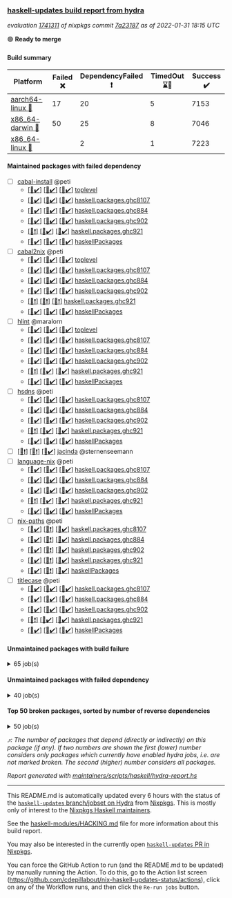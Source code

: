 ### [haskell-updates build report from hydra](https://hydra.nixos.org/jobset/nixpkgs/haskell-updates)
*evaluation [1741311](https://hydra.nixos.org/eval/1741311) of nixpkgs commit [7a23187](https://github.com/NixOS/nixpkgs/commits/7a231870c558a99f1aa2905ac8931d4686af1d07) as of 2022-01-31 18:15 UTC*

:green_circle: **Ready to merge**

#### Build summary

 | Platform | Failed :x: | DependencyFailed :heavy_exclamation_mark: | TimedOut :hourglass::no_entry_sign: | Success :heavy_check_mark: | 
 | --- | --- | --- | --- | --- | 
 | [aarch64-linux :iphone:](https://hydra.nixos.org/eval/1741311?filter=.aarch64-linux) | 17 | 20 | 5 | 7153 | 
 | [x86_64-darwin :apple:](https://hydra.nixos.org/eval/1741311?filter=.x86_64-darwin) | 50 | 25 | 8 | 7046 | 
 | [x86_64-linux :penguin:](https://hydra.nixos.org/eval/1741311?filter=.x86_64-linux) |  | 2 | 1 | 7223 | 
#### Maintained packages with failed dependency
- [ ] [cabal-install](https://hydra.nixos.org/eval/1741311?filter=cabal-install) @peti
  - [[:iphone::heavy_check_mark:]](https://hydra.nixos.org/build/165489784) [[:apple::heavy_check_mark:]](https://hydra.nixos.org/build/165498700) [[:penguin::heavy_check_mark:]](https://hydra.nixos.org/build/165492576) [toplevel](https://hydra.nixos.org/eval/1741311?filter=cabal-install)
  - [[:iphone::heavy_check_mark:]](https://hydra.nixos.org/build/165496020) [[:apple::heavy_check_mark:]](https://hydra.nixos.org/build/165488058) [[:penguin::heavy_check_mark:]](https://hydra.nixos.org/build/165502958) [haskell.packages.ghc8107](https://hydra.nixos.org/eval/1741311?filter=haskell.packages.ghc8107.cabal-install)
  - [[:iphone::heavy_check_mark:]](https://hydra.nixos.org/build/165497571) [[:apple::heavy_check_mark:]](https://hydra.nixos.org/build/165503433) [[:penguin::heavy_check_mark:]](https://hydra.nixos.org/build/165497043) [haskell.packages.ghc884](https://hydra.nixos.org/eval/1741311?filter=haskell.packages.ghc884.cabal-install)
  - [[:iphone::heavy_check_mark:]](https://hydra.nixos.org/build/165485411) [[:apple::heavy_check_mark:]](https://hydra.nixos.org/build/165486287) [[:penguin::heavy_check_mark:]](https://hydra.nixos.org/build/165486198) [haskell.packages.ghc902](https://hydra.nixos.org/eval/1741311?filter=haskell.packages.ghc902.cabal-install)
  - [[:iphone::heavy_exclamation_mark:]](https://hydra.nixos.org/build/165488213) [[:apple::heavy_check_mark:]](https://hydra.nixos.org/build/165503184) [[:penguin::heavy_check_mark:]](https://hydra.nixos.org/build/165487576) [haskell.packages.ghc921](https://hydra.nixos.org/eval/1741311?filter=haskell.packages.ghc921.cabal-install)
  - [[:iphone::heavy_check_mark:]](https://hydra.nixos.org/build/165502208) [[:apple::heavy_check_mark:]](https://hydra.nixos.org/build/165497424) [[:penguin::heavy_check_mark:]](https://hydra.nixos.org/build/165488651) [haskellPackages](https://hydra.nixos.org/eval/1741311?filter=haskellPackages.cabal-install)
- [ ] [cabal2nix](https://hydra.nixos.org/eval/1741311?filter=cabal2nix) @peti
  - [[:iphone::heavy_check_mark:]](https://hydra.nixos.org/build/165899383) [[:apple::heavy_check_mark:]](https://hydra.nixos.org/build/165899388) [[:penguin::heavy_check_mark:]](https://hydra.nixos.org/build/165899395) [toplevel](https://hydra.nixos.org/eval/1741311?filter=cabal2nix)
  - [[:iphone::heavy_check_mark:]](https://hydra.nixos.org/build/165485136) [[:apple::heavy_check_mark:]](https://hydra.nixos.org/build/165485046) [[:penguin::heavy_check_mark:]](https://hydra.nixos.org/build/165492191) [haskell.packages.ghc8107](https://hydra.nixos.org/eval/1741311?filter=haskell.packages.ghc8107.cabal2nix)
  - [[:iphone::heavy_check_mark:]](https://hydra.nixos.org/build/165492891) [[:apple::heavy_check_mark:]](https://hydra.nixos.org/build/165504772) [[:penguin::heavy_check_mark:]](https://hydra.nixos.org/build/165486751) [haskell.packages.ghc884](https://hydra.nixos.org/eval/1741311?filter=haskell.packages.ghc884.cabal2nix)
  - [[:iphone::heavy_check_mark:]](https://hydra.nixos.org/build/165489704) [[:apple::heavy_check_mark:]](https://hydra.nixos.org/build/165488882) [[:penguin::heavy_check_mark:]](https://hydra.nixos.org/build/165504067) [haskell.packages.ghc902](https://hydra.nixos.org/eval/1741311?filter=haskell.packages.ghc902.cabal2nix)
  - [[:iphone::heavy_exclamation_mark:]](https://hydra.nixos.org/build/165505205) [[:apple::heavy_exclamation_mark:]](https://hydra.nixos.org/build/165496651) [[:penguin::heavy_exclamation_mark:]](https://hydra.nixos.org/build/165498703) [haskell.packages.ghc921](https://hydra.nixos.org/eval/1741311?filter=haskell.packages.ghc921.cabal2nix)
  - [[:iphone::heavy_check_mark:]](https://hydra.nixos.org/build/165484869) [[:apple::heavy_check_mark:]](https://hydra.nixos.org/build/165502112) [[:penguin::heavy_check_mark:]](https://hydra.nixos.org/build/165484750) [haskellPackages](https://hydra.nixos.org/eval/1741311?filter=haskellPackages.cabal2nix)
- [ ] [hlint](https://hydra.nixos.org/eval/1741311?filter=hlint) @maralorn
  - [[:iphone::heavy_check_mark:]](https://hydra.nixos.org/build/165501611) [[:apple::heavy_check_mark:]](https://hydra.nixos.org/build/165501364) [[:penguin::heavy_check_mark:]](https://hydra.nixos.org/build/165498121) [toplevel](https://hydra.nixos.org/eval/1741311?filter=hlint)
  - [[:iphone::heavy_check_mark:]](https://hydra.nixos.org/build/165505137) [[:apple::heavy_check_mark:]](https://hydra.nixos.org/build/165494220) [[:penguin::heavy_check_mark:]](https://hydra.nixos.org/build/165501898) [haskell.packages.ghc8107](https://hydra.nixos.org/eval/1741311?filter=haskell.packages.ghc8107.hlint)
  - [[:iphone::heavy_check_mark:]](https://hydra.nixos.org/build/165494486) [[:apple::heavy_check_mark:]](https://hydra.nixos.org/build/165497011) [[:penguin::heavy_check_mark:]](https://hydra.nixos.org/build/165500303) [haskell.packages.ghc884](https://hydra.nixos.org/eval/1741311?filter=haskell.packages.ghc884.hlint)
  - [[:iphone::heavy_check_mark:]](https://hydra.nixos.org/build/165487617) [[:apple::heavy_check_mark:]](https://hydra.nixos.org/build/165488566) [[:penguin::heavy_check_mark:]](https://hydra.nixos.org/build/165504492) [haskell.packages.ghc902](https://hydra.nixos.org/eval/1741311?filter=haskell.packages.ghc902.hlint)
  - [[:iphone::heavy_exclamation_mark:]](https://hydra.nixos.org/build/165494453) [[:apple::heavy_check_mark:]](https://hydra.nixos.org/build/165505562) [[:penguin::heavy_check_mark:]](https://hydra.nixos.org/build/165489102) [haskell.packages.ghc921](https://hydra.nixos.org/eval/1741311?filter=haskell.packages.ghc921.hlint)
  - [[:iphone::heavy_check_mark:]](https://hydra.nixos.org/build/165500579) [[:apple::heavy_check_mark:]](https://hydra.nixos.org/build/165502855) [[:penguin::heavy_check_mark:]](https://hydra.nixos.org/build/165503402) [haskellPackages](https://hydra.nixos.org/eval/1741311?filter=haskellPackages.hlint)
- [ ] [hsdns](https://hydra.nixos.org/eval/1741311?filter=hsdns) @peti
  - [[:iphone::heavy_check_mark:]](https://hydra.nixos.org/build/165496764) [[:apple::heavy_check_mark:]](https://hydra.nixos.org/build/165492319) [[:penguin::heavy_check_mark:]](https://hydra.nixos.org/build/165491366) [haskell.packages.ghc8107](https://hydra.nixos.org/eval/1741311?filter=haskell.packages.ghc8107.hsdns)
  - [[:iphone::heavy_check_mark:]](https://hydra.nixos.org/build/165487158) [[:apple::heavy_check_mark:]](https://hydra.nixos.org/build/165491871) [[:penguin::heavy_check_mark:]](https://hydra.nixos.org/build/165488030) [haskell.packages.ghc884](https://hydra.nixos.org/eval/1741311?filter=haskell.packages.ghc884.hsdns)
  - [[:iphone::heavy_check_mark:]](https://hydra.nixos.org/build/165491761) [[:apple::heavy_check_mark:]](https://hydra.nixos.org/build/165490214) [[:penguin::heavy_check_mark:]](https://hydra.nixos.org/build/165486670) [haskell.packages.ghc902](https://hydra.nixos.org/eval/1741311?filter=haskell.packages.ghc902.hsdns)
  - [[:iphone::heavy_exclamation_mark:]](https://hydra.nixos.org/build/165494412) [[:apple::heavy_check_mark:]](https://hydra.nixos.org/build/165505146) [[:penguin::heavy_check_mark:]](https://hydra.nixos.org/build/165484578) [haskell.packages.ghc921](https://hydra.nixos.org/eval/1741311?filter=haskell.packages.ghc921.hsdns)
  - [[:iphone::heavy_check_mark:]](https://hydra.nixos.org/build/165502819) [[:apple::heavy_check_mark:]](https://hydra.nixos.org/build/165488347) [[:penguin::heavy_check_mark:]](https://hydra.nixos.org/build/165497858) [haskellPackages](https://hydra.nixos.org/eval/1741311?filter=haskellPackages.hsdns)
- [ ] [[:iphone::heavy_exclamation_mark:]](https://hydra.nixos.org/build/165660467) [[:apple::heavy_exclamation_mark:]](https://hydra.nixos.org/build/165660358) [[:penguin::heavy_check_mark:]](https://hydra.nixos.org/build/165660990) [jacinda](https://hydra.nixos.org/eval/1741311?filter=jacinda) @sternenseemann
- [ ] [language-nix](https://hydra.nixos.org/eval/1741311?filter=language-nix) @peti
  - [[:iphone::heavy_check_mark:]](https://hydra.nixos.org/build/165497971) [[:apple::heavy_check_mark:]](https://hydra.nixos.org/build/165493791) [[:penguin::heavy_check_mark:]](https://hydra.nixos.org/build/165503132) [haskell.packages.ghc8107](https://hydra.nixos.org/eval/1741311?filter=haskell.packages.ghc8107.language-nix)
  - [[:iphone::heavy_check_mark:]](https://hydra.nixos.org/build/165488277) [[:apple::heavy_check_mark:]](https://hydra.nixos.org/build/165503138) [[:penguin::heavy_check_mark:]](https://hydra.nixos.org/build/165485513) [haskell.packages.ghc884](https://hydra.nixos.org/eval/1741311?filter=haskell.packages.ghc884.language-nix)
  - [[:iphone::heavy_check_mark:]](https://hydra.nixos.org/build/165489423) [[:apple::heavy_check_mark:]](https://hydra.nixos.org/build/165490246) [[:penguin::heavy_check_mark:]](https://hydra.nixos.org/build/165498857) [haskell.packages.ghc902](https://hydra.nixos.org/eval/1741311?filter=haskell.packages.ghc902.language-nix)
  - [[:iphone::heavy_exclamation_mark:]](https://hydra.nixos.org/build/165502516) [[:apple::heavy_check_mark:]](https://hydra.nixos.org/build/165493135) [[:penguin::heavy_check_mark:]](https://hydra.nixos.org/build/165496279) [haskell.packages.ghc921](https://hydra.nixos.org/eval/1741311?filter=haskell.packages.ghc921.language-nix)
  - [[:iphone::heavy_check_mark:]](https://hydra.nixos.org/build/165503525) [[:apple::heavy_check_mark:]](https://hydra.nixos.org/build/165501666) [[:penguin::heavy_check_mark:]](https://hydra.nixos.org/build/165492205) [haskellPackages](https://hydra.nixos.org/eval/1741311?filter=haskellPackages.language-nix)
- [ ] [nix-paths](https://hydra.nixos.org/eval/1741311?filter=nix-paths) @peti
  - [[:iphone::heavy_check_mark:]](https://hydra.nixos.org/build/165679497) [[:apple::heavy_exclamation_mark:]](https://hydra.nixos.org/build/165679494) [[:penguin::heavy_check_mark:]](https://hydra.nixos.org/build/165679507) [haskell.packages.ghc8107](https://hydra.nixos.org/eval/1741311?filter=haskell.packages.ghc8107.nix-paths)
  - [[:iphone::heavy_check_mark:]](https://hydra.nixos.org/build/165679471) [[:apple::heavy_exclamation_mark:]](https://hydra.nixos.org/build/165679487) [[:penguin::heavy_check_mark:]](https://hydra.nixos.org/build/165679476) [haskell.packages.ghc884](https://hydra.nixos.org/eval/1741311?filter=haskell.packages.ghc884.nix-paths)
  - [[:iphone::heavy_check_mark:]](https://hydra.nixos.org/build/165679513) [[:apple::heavy_exclamation_mark:]](https://hydra.nixos.org/build/165679501) [[:penguin::heavy_check_mark:]](https://hydra.nixos.org/build/165679516) [haskell.packages.ghc902](https://hydra.nixos.org/eval/1741311?filter=haskell.packages.ghc902.nix-paths)
  - [[:iphone::heavy_check_mark:]](https://hydra.nixos.org/build/165679473) [[:apple::heavy_exclamation_mark:]](https://hydra.nixos.org/build/165679532) [[:penguin::heavy_check_mark:]](https://hydra.nixos.org/build/165679495) [haskell.packages.ghc921](https://hydra.nixos.org/eval/1741311?filter=haskell.packages.ghc921.nix-paths)
  - [[:iphone::heavy_check_mark:]](https://hydra.nixos.org/build/165679485) [[:apple::heavy_exclamation_mark:]](https://hydra.nixos.org/build/165679488) [[:penguin::heavy_check_mark:]](https://hydra.nixos.org/build/165679518) [haskellPackages](https://hydra.nixos.org/eval/1741311?filter=haskellPackages.nix-paths)
- [ ] [titlecase](https://hydra.nixos.org/eval/1741311?filter=titlecase) @peti
  - [[:iphone::heavy_check_mark:]](https://hydra.nixos.org/build/165487266) [[:apple::heavy_check_mark:]](https://hydra.nixos.org/build/165505834) [[:penguin::heavy_check_mark:]](https://hydra.nixos.org/build/165492926) [haskell.packages.ghc8107](https://hydra.nixos.org/eval/1741311?filter=haskell.packages.ghc8107.titlecase)
  - [[:iphone::heavy_check_mark:]](https://hydra.nixos.org/build/165486383) [[:apple::heavy_check_mark:]](https://hydra.nixos.org/build/165504095) [[:penguin::heavy_check_mark:]](https://hydra.nixos.org/build/165502428) [haskell.packages.ghc884](https://hydra.nixos.org/eval/1741311?filter=haskell.packages.ghc884.titlecase)
  - [[:iphone::heavy_check_mark:]](https://hydra.nixos.org/build/165495400) [[:apple::heavy_check_mark:]](https://hydra.nixos.org/build/165501041) [[:penguin::heavy_check_mark:]](https://hydra.nixos.org/build/165487608) [haskell.packages.ghc902](https://hydra.nixos.org/eval/1741311?filter=haskell.packages.ghc902.titlecase)
  - [[:iphone::heavy_exclamation_mark:]](https://hydra.nixos.org/build/165488278) [[:apple::heavy_check_mark:]](https://hydra.nixos.org/build/165491571) [[:penguin::heavy_check_mark:]](https://hydra.nixos.org/build/165499135) [haskell.packages.ghc921](https://hydra.nixos.org/eval/1741311?filter=haskell.packages.ghc921.titlecase)
  - [[:iphone::heavy_check_mark:]](https://hydra.nixos.org/build/165497531) [[:apple::heavy_check_mark:]](https://hydra.nixos.org/build/165489545) [[:penguin::heavy_check_mark:]](https://hydra.nixos.org/build/165489691) [haskellPackages](https://hydra.nixos.org/eval/1741311?filter=haskellPackages.titlecase)
#### Unmaintained packages with build failure
<details><summary>65 job(s) </summary>

- [ ] [[:iphone::heavy_check_mark:]](https://hydra.nixos.org/build/165492364) [[:apple::x:]](https://hydra.nixos.org/build/165500555) [[:penguin::heavy_check_mark:]](https://hydra.nixos.org/build/165498206) [haskellPackages.thyme](https://hydra.nixos.org/eval/1741311?filter=haskellPackages.thyme)  :arrow_heading_up: 6 | 15
- [ ] [[:iphone::heavy_check_mark:]](https://hydra.nixos.org/build/165489421) [[:apple::x:]](https://hydra.nixos.org/build/165493168) [[:penguin::heavy_check_mark:]](https://hydra.nixos.org/build/165498092) [haskellPackages.exinst](https://hydra.nixos.org/eval/1741311?filter=haskellPackages.exinst)  :arrow_heading_up: 4 | 6
- [ ] [[:iphone::heavy_check_mark:]](https://hydra.nixos.org/build/165660456) [[:apple::x:]](https://hydra.nixos.org/build/165659780) [[:penguin::heavy_check_mark:]](https://hydra.nixos.org/build/165660991) [haskellPackages.nri-observability](https://hydra.nixos.org/eval/1741311?filter=haskellPackages.nri-observability)  :arrow_heading_up: 3 | 5
- [ ] [[:iphone::x:]](https://hydra.nixos.org/build/165660122) [[:apple::x:]](https://hydra.nixos.org/build/165659926) [[:penguin::heavy_check_mark:]](https://hydra.nixos.org/build/165661917) [haskellPackages.ptr-poker](https://hydra.nixos.org/eval/1741311?filter=haskellPackages.ptr-poker)  :arrow_heading_up: 3 | 4
- [ ] [[:iphone::x:]](https://hydra.nixos.org/build/165502894) [[:apple::heavy_check_mark:]](https://hydra.nixos.org/build/165489600) [[:penguin::heavy_check_mark:]](https://hydra.nixos.org/build/165504426) [haskellPackages.long-double](https://hydra.nixos.org/eval/1741311?filter=haskellPackages.long-double)  :arrow_heading_up: 2 | 2
- [ ] [[:iphone::x:]](https://hydra.nixos.org/build/165485621) [[:apple::heavy_check_mark:]](https://hydra.nixos.org/build/165505819) [[:penguin::heavy_check_mark:]](https://hydra.nixos.org/build/165495420) [haskellPackages.OrderedBits](https://hydra.nixos.org/eval/1741311?filter=haskellPackages.OrderedBits)  :arrow_heading_up: 1 | 36
- [ ] [[:iphone::heavy_check_mark:]](https://hydra.nixos.org/build/165497190) [[:apple::x:]](https://hydra.nixos.org/build/165492120) [[:penguin::heavy_check_mark:]](https://hydra.nixos.org/build/165492382) [haskellPackages.free-vector-spaces](https://hydra.nixos.org/eval/1741311?filter=haskellPackages.free-vector-spaces)  :arrow_heading_up: 1 | 7
- [ ] [[:iphone::x:]](https://hydra.nixos.org/build/165497515) [[:apple::heavy_check_mark:]](https://hydra.nixos.org/build/165495950) [[:penguin::heavy_check_mark:]](https://hydra.nixos.org/build/165484673) [haskellPackages.generics-eot](https://hydra.nixos.org/eval/1741311?filter=haskellPackages.generics-eot)  :arrow_heading_up: 1 | 5
- [ ] [[:iphone::x:]](https://hydra.nixos.org/build/165660947) [[:apple::heavy_check_mark:]](https://hydra.nixos.org/build/165660846) [[:penguin::heavy_check_mark:]](https://hydra.nixos.org/build/165661742) [haskellPackages.quic](https://hydra.nixos.org/eval/1741311?filter=haskellPackages.quic)  :arrow_heading_up: 1 | 2
- [ ] [[:iphone::x:]](https://hydra.nixos.org/build/165487456) [[:apple::x:]](https://hydra.nixos.org/build/165493743) [[:penguin::heavy_check_mark:]](https://hydra.nixos.org/build/165485167) [haskellPackages.easytensor](https://hydra.nixos.org/eval/1741311?filter=haskellPackages.easytensor)  :arrow_heading_up: 1 | 1
- [ ] [[:iphone::heavy_check_mark:]](https://hydra.nixos.org/build/165490365) [[:apple::x:]](https://hydra.nixos.org/build/165485256) [[:penguin::heavy_check_mark:]](https://hydra.nixos.org/build/165495848) [haskellPackages.gi-gdkx11](https://hydra.nixos.org/eval/1741311?filter=haskellPackages.gi-gdkx11)  :arrow_heading_up: 1 | 1
- [ ] [[:iphone::heavy_check_mark:]](https://hydra.nixos.org/build/165504486) [[:apple::x:]](https://hydra.nixos.org/build/165500381) [[:penguin::heavy_check_mark:]](https://hydra.nixos.org/build/165495928) [haskellPackages.keep-alive](https://hydra.nixos.org/eval/1741311?filter=haskellPackages.keep-alive)  :arrow_heading_up: 1 | 1
- [ ] [[:iphone::x:]](https://hydra.nixos.org/build/165488486) [[:apple::heavy_check_mark:]](https://hydra.nixos.org/build/165502221) [[:penguin::heavy_check_mark:]](https://hydra.nixos.org/build/165484608) [haskellPackages.nlopt-haskell](https://hydra.nixos.org/eval/1741311?filter=haskellPackages.nlopt-haskell)  :arrow_heading_up: 1 | 1
- [ ] [[:iphone::heavy_check_mark:]](https://hydra.nixos.org/build/165504405) [[:apple::x:]](https://hydra.nixos.org/build/165504394) [[:penguin::heavy_check_mark:]](https://hydra.nixos.org/build/165486573) [haskellPackages.opencv](https://hydra.nixos.org/eval/1741311?filter=haskellPackages.opencv)  :arrow_heading_up: 1 | 1
- [ ] [[:iphone::x:]](https://hydra.nixos.org/build/165505134) [[:apple::heavy_check_mark:]](https://hydra.nixos.org/build/165501733) [[:penguin::heavy_check_mark:]](https://hydra.nixos.org/build/165496244) [haskellPackages.unicode-properties](https://hydra.nixos.org/eval/1741311?filter=haskellPackages.unicode-properties)  :arrow_heading_up: 1 | 1
- [ ] [[:iphone::x:]](https://hydra.nixos.org/build/165659969) [[:apple::heavy_check_mark:]](https://hydra.nixos.org/build/165659837) [[:penguin::heavy_check_mark:]](https://hydra.nixos.org/build/165660486) [haskellPackages.accelerate-llvm](https://hydra.nixos.org/eval/1741311?filter=haskellPackages.accelerate-llvm)  :arrow_heading_up: 0 | 8
- [ ] [[:iphone::x:]](https://hydra.nixos.org/build/165486460) [[:apple::heavy_check_mark:]](https://hydra.nixos.org/build/165496162) [[:penguin::heavy_check_mark:]](https://hydra.nixos.org/build/165505601) [haskellPackages.freetype2](https://hydra.nixos.org/eval/1741311?filter=haskellPackages.freetype2)  :arrow_heading_up: 0 | 7
- [ ] [[:iphone::heavy_check_mark:]](https://hydra.nixos.org/build/165490804) [[:apple::x:]](https://hydra.nixos.org/build/165503940) [[:penguin::heavy_check_mark:]](https://hydra.nixos.org/build/165494478) [haskellPackages.pipes-zlib](https://hydra.nixos.org/eval/1741311?filter=haskellPackages.pipes-zlib)  :arrow_heading_up: 0 | 5
- [ ] [[:iphone::heavy_check_mark:]](https://hydra.nixos.org/build/165498174) [[:apple::x:]](https://hydra.nixos.org/build/165497853) [[:penguin::heavy_check_mark:]](https://hydra.nixos.org/build/165504855) [haskellPackages.hmidi](https://hydra.nixos.org/eval/1741311?filter=haskellPackages.hmidi)  :arrow_heading_up: 0 | 4
- [ ] [[:iphone::heavy_check_mark:]](https://hydra.nixos.org/build/165504626) [[:apple::x:]](https://hydra.nixos.org/build/165502245) [[:penguin::heavy_check_mark:]](https://hydra.nixos.org/build/165500583) [haskellPackages.zip](https://hydra.nixos.org/eval/1741311?filter=haskellPackages.zip)  :arrow_heading_up: 0 | 4
- [ ] [[:iphone::heavy_check_mark:]](https://hydra.nixos.org/build/165500162) [[:apple::x:]](https://hydra.nixos.org/build/165503600) [[:penguin::heavy_check_mark:]](https://hydra.nixos.org/build/165484711) [haskellPackages.posix-socket](https://hydra.nixos.org/eval/1741311?filter=haskellPackages.posix-socket)  :arrow_heading_up: 0 | 2
- [ ] [[:iphone::heavy_check_mark:]](https://hydra.nixos.org/build/165491271) [[:apple::x:]](https://hydra.nixos.org/build/165485972) [[:penguin::heavy_check_mark:]](https://hydra.nixos.org/build/165493898) [haskellPackages.hamid](https://hydra.nixos.org/eval/1741311?filter=haskellPackages.hamid)  :arrow_heading_up: 0 | 1
- [ ] [[:iphone::heavy_check_mark:]](https://hydra.nixos.org/build/165493716) [[:apple::x:]](https://hydra.nixos.org/build/165487096) [[:penguin::heavy_check_mark:]](https://hydra.nixos.org/build/165503261) [haskellPackages.hmatrix-morpheus](https://hydra.nixos.org/eval/1741311?filter=haskellPackages.hmatrix-morpheus)  :arrow_heading_up: 0 | 1
- [ ] [[:iphone::heavy_check_mark:]](https://hydra.nixos.org/build/165496828) [[:apple::x:]](https://hydra.nixos.org/build/165506012) [[:penguin::heavy_check_mark:]](https://hydra.nixos.org/build/165497513) [haskellPackages.huckleberry](https://hydra.nixos.org/eval/1741311?filter=haskellPackages.huckleberry)  :arrow_heading_up: 0 | 1
- [ ] [[:iphone::heavy_check_mark:]](https://hydra.nixos.org/build/165501643) [[:apple::x:]](https://hydra.nixos.org/build/165496798) [[:penguin::heavy_check_mark:]](https://hydra.nixos.org/build/165485214) [haskellPackages.openal-ffi](https://hydra.nixos.org/eval/1741311?filter=haskellPackages.openal-ffi)  :arrow_heading_up: 0 | 1
- [ ] [[:iphone::x:]](https://hydra.nixos.org/build/165497039) [[:apple::heavy_check_mark:]](https://hydra.nixos.org/build/165489248) [[:penguin::heavy_check_mark:]](https://hydra.nixos.org/build/165495195) [haskellPackages.picosat](https://hydra.nixos.org/eval/1741311?filter=haskellPackages.picosat)  :arrow_heading_up: 0 | 1
- [ ] [[:iphone::heavy_check_mark:]](https://hydra.nixos.org/build/165492760) [[:apple::x:]](https://hydra.nixos.org/build/165493861) [[:penguin::heavy_check_mark:]](https://hydra.nixos.org/build/165488061) [haskellPackages.select](https://hydra.nixos.org/eval/1741311?filter=haskellPackages.select)  :arrow_heading_up: 0 | 1
- [ ] [[:iphone::heavy_check_mark:]](https://hydra.nixos.org/build/165489524) [[:apple::x:]](https://hydra.nixos.org/build/165492575) [[:penguin::heavy_check_mark:]](https://hydra.nixos.org/build/165495539) [haskellPackages.sysinfo](https://hydra.nixos.org/eval/1741311?filter=haskellPackages.sysinfo)  :arrow_heading_up: 0 | 1
- [ ] [[:iphone::heavy_check_mark:]](https://hydra.nixos.org/build/165495383) [[:apple::x:]](https://hydra.nixos.org/build/165500018) [[:penguin::heavy_check_mark:]](https://hydra.nixos.org/build/165486961) [haskellPackages.FractalArt](https://hydra.nixos.org/eval/1741311?filter=haskellPackages.FractalArt) 
- [ ] [[:iphone::x:]](https://hydra.nixos.org/build/165500864) [[:apple::heavy_check_mark:]](https://hydra.nixos.org/build/165496543) [[:penguin::heavy_check_mark:]](https://hydra.nixos.org/build/165485695) [haskellPackages.HsASA](https://hydra.nixos.org/eval/1741311?filter=haskellPackages.HsASA) 
- [ ] [[:iphone::heavy_check_mark:]](https://hydra.nixos.org/build/165504563) [[:apple::x:]](https://hydra.nixos.org/build/165497098) [[:penguin::heavy_check_mark:]](https://hydra.nixos.org/build/165488240) [haskellPackages.chiphunk](https://hydra.nixos.org/eval/1741311?filter=haskellPackages.chiphunk) 
- [ ] [[:iphone::heavy_check_mark:]](https://hydra.nixos.org/build/165495358) [[:apple::x:]](https://hydra.nixos.org/build/165501696) [[:penguin::heavy_check_mark:]](https://hydra.nixos.org/build/165496909) [haskellPackages.diskhash](https://hydra.nixos.org/eval/1741311?filter=haskellPackages.diskhash) 
- [ ] [[:iphone::heavy_check_mark:]](https://hydra.nixos.org/build/165487623) [[:apple::x:]](https://hydra.nixos.org/build/165493695) [[:penguin::heavy_check_mark:]](https://hydra.nixos.org/build/165493827) [haskellPackages.epub-tools](https://hydra.nixos.org/eval/1741311?filter=haskellPackages.epub-tools) 
- [ ] [[:iphone::heavy_check_mark:]](https://hydra.nixos.org/build/165497703) [[:apple::x:]](https://hydra.nixos.org/build/165504985) [[:penguin::heavy_check_mark:]](https://hydra.nixos.org/build/165485976) [haskellPackages.float128](https://hydra.nixos.org/eval/1741311?filter=haskellPackages.float128) 
- [ ] [[:iphone::heavy_check_mark:]](https://hydra.nixos.org/build/165497362) [[:apple::x:]](https://hydra.nixos.org/build/165485153) [[:penguin::heavy_check_mark:]](https://hydra.nixos.org/build/165489699) [haskellPackages.gerrit](https://hydra.nixos.org/eval/1741311?filter=haskellPackages.gerrit) 
- [ ] [[:iphone::x:]](https://hydra.nixos.org/build/165504172) [[:penguin::heavy_check_mark:]](https://hydra.nixos.org/build/165499626) [haskellPackages.gnome-keyring](https://hydra.nixos.org/eval/1741311?filter=haskellPackages.gnome-keyring) 
- [ ] [[:iphone::heavy_check_mark:]](https://hydra.nixos.org/build/165506271) [[:apple::x:]](https://hydra.nixos.org/build/165500299) [[:penguin::heavy_check_mark:]](https://hydra.nixos.org/build/165498601) [haskellPackages.gtk-traymanager](https://hydra.nixos.org/eval/1741311?filter=haskellPackages.gtk-traymanager) 
- [ ] [[:iphone::heavy_check_mark:]](https://hydra.nixos.org/build/165501640) [[:apple::x:]](https://hydra.nixos.org/build/165485659) [[:penguin::heavy_check_mark:]](https://hydra.nixos.org/build/165484814) [haskellPackages.hid](https://hydra.nixos.org/eval/1741311?filter=haskellPackages.hid) 
- [ ] [[:iphone::heavy_check_mark:]](https://hydra.nixos.org/build/165501078) [[:apple::x:]](https://hydra.nixos.org/build/165487455) [[:penguin::heavy_check_mark:]](https://hydra.nixos.org/build/165503844) [haskellPackages.highlight](https://hydra.nixos.org/eval/1741311?filter=haskellPackages.highlight) 
- [ ] [[:iphone::heavy_check_mark:]](https://hydra.nixos.org/build/165492861) [[:apple::x:]](https://hydra.nixos.org/build/165485423) [[:penguin::heavy_check_mark:]](https://hydra.nixos.org/build/165485541) [haskellPackages.hinotify-conduit](https://hydra.nixos.org/eval/1741311?filter=haskellPackages.hinotify-conduit) 
- [ ] [[:iphone::x:]](https://hydra.nixos.org/build/165490916) [[:apple::heavy_check_mark:]](https://hydra.nixos.org/build/165487734) [[:penguin::heavy_check_mark:]](https://hydra.nixos.org/build/165492792) [haskellPackages.hq](https://hydra.nixos.org/eval/1741311?filter=haskellPackages.hq) 
- [ ] [[:iphone::heavy_check_mark:]](https://hydra.nixos.org/build/165486678) [[:apple::x:]](https://hydra.nixos.org/build/165486833) [[:penguin::heavy_check_mark:]](https://hydra.nixos.org/build/165501670) [haskellPackages.hs](https://hydra.nixos.org/eval/1741311?filter=haskellPackages.hs) 
- [ ] [[:iphone::heavy_check_mark:]](https://hydra.nixos.org/build/165494955) [[:apple::x:]](https://hydra.nixos.org/build/165501979) [[:penguin::heavy_check_mark:]](https://hydra.nixos.org/build/165501234) [haskellPackages.hsshellscript](https://hydra.nixos.org/eval/1741311?filter=haskellPackages.hsshellscript) 
- [ ] [[:iphone::heavy_check_mark:]](https://hydra.nixos.org/build/165504293) [[:apple::x:]](https://hydra.nixos.org/build/165488789) [[:penguin::heavy_check_mark:]](https://hydra.nixos.org/build/165506389) [haskellPackages.hssourceinfo](https://hydra.nixos.org/eval/1741311?filter=haskellPackages.hssourceinfo) 
- [ ] [[:iphone::heavy_check_mark:]](https://hydra.nixos.org/build/165503042) [[:apple::x:]](https://hydra.nixos.org/build/165498514) [[:penguin::heavy_check_mark:]](https://hydra.nixos.org/build/165498340) [haskellPackages.ipcvar](https://hydra.nixos.org/eval/1741311?filter=haskellPackages.ipcvar) 
- [ ] [[:iphone::heavy_check_mark:]](https://hydra.nixos.org/build/165489218) [[:apple::x:]](https://hydra.nixos.org/build/165491912) [[:penguin::heavy_check_mark:]](https://hydra.nixos.org/build/165502603) [haskellPackages.linux-framebuffer](https://hydra.nixos.org/eval/1741311?filter=haskellPackages.linux-framebuffer) 
- [ ] [[:iphone::heavy_check_mark:]](https://hydra.nixos.org/build/165490438) [[:apple::x:]](https://hydra.nixos.org/build/165502371) [[:penguin::heavy_check_mark:]](https://hydra.nixos.org/build/165499370) [haskellPackages.mediawiki2latex](https://hydra.nixos.org/eval/1741311?filter=haskellPackages.mediawiki2latex) 
- [ ] [[:iphone::heavy_check_mark:]](https://hydra.nixos.org/build/165489168) [[:apple::x:]](https://hydra.nixos.org/build/165495938) [[:penguin::heavy_check_mark:]](https://hydra.nixos.org/build/165490889) [haskellPackages.mercury-api](https://hydra.nixos.org/eval/1741311?filter=haskellPackages.mercury-api) 
- [ ] [[:iphone::heavy_check_mark:]](https://hydra.nixos.org/build/165495937) [[:apple::x:]](https://hydra.nixos.org/build/165485881) [[:penguin::heavy_check_mark:]](https://hydra.nixos.org/build/165503795) [haskellPackages.nano-cryptr](https://hydra.nixos.org/eval/1741311?filter=haskellPackages.nano-cryptr) 
- [ ] [[:iphone::heavy_check_mark:]](https://hydra.nixos.org/build/165662003) [[:apple::x:]](https://hydra.nixos.org/build/165660202) [[:penguin::heavy_check_mark:]](https://hydra.nixos.org/build/165661640) [haskellPackages.persistent-pagination](https://hydra.nixos.org/eval/1741311?filter=haskellPackages.persistent-pagination) 
- [ ] [[:iphone::heavy_check_mark:]](https://hydra.nixos.org/build/165496495) [[:apple::x:]](https://hydra.nixos.org/build/165501847) [[:penguin::heavy_check_mark:]](https://hydra.nixos.org/build/165501729) [haskellPackages.ping-wrapper](https://hydra.nixos.org/eval/1741311?filter=haskellPackages.ping-wrapper) 
- [ ] [[:iphone::x:]](https://hydra.nixos.org/build/165496184) [[:apple::heavy_check_mark:]](https://hydra.nixos.org/build/165495850) [[:penguin::heavy_check_mark:]](https://hydra.nixos.org/build/165503623) [haskellPackages.poker](https://hydra.nixos.org/eval/1741311?filter=haskellPackages.poker) 
- [ ] [[:iphone::heavy_check_mark:]](https://hydra.nixos.org/build/165495382) [[:apple::x:]](https://hydra.nixos.org/build/165492812) [[:penguin::heavy_check_mark:]](https://hydra.nixos.org/build/165495728) [haskellPackages.posix-timer](https://hydra.nixos.org/eval/1741311?filter=haskellPackages.posix-timer) 
- [ ] [[:iphone::heavy_check_mark:]](https://hydra.nixos.org/build/165497358) [[:apple::x:]](https://hydra.nixos.org/build/165494665) [[:penguin::heavy_check_mark:]](https://hydra.nixos.org/build/165489387) [haskellPackages.procex](https://hydra.nixos.org/eval/1741311?filter=haskellPackages.procex) 
- [ ] [[:iphone::heavy_check_mark:]](https://hydra.nixos.org/build/165499288) [[:apple::x:]](https://hydra.nixos.org/build/165493255) [[:penguin::heavy_check_mark:]](https://hydra.nixos.org/build/165504003) [haskellPackages.pthread](https://hydra.nixos.org/eval/1741311?filter=haskellPackages.pthread) 
- [ ] [[:iphone::x:]](https://hydra.nixos.org/build/165498705) [[:apple::heavy_check_mark:]](https://hydra.nixos.org/build/165485408) [[:penguin::heavy_check_mark:]](https://hydra.nixos.org/build/165492098) [haskellPackages.risc386](https://hydra.nixos.org/eval/1741311?filter=haskellPackages.risc386) 
- [ ] [[:iphone::heavy_check_mark:]](https://hydra.nixos.org/build/165660256) [[:apple::x:]](https://hydra.nixos.org/build/165661959) [[:penguin::heavy_check_mark:]](https://hydra.nixos.org/build/165660448) [haskellPackages.sandwich-webdriver](https://hydra.nixos.org/eval/1741311?filter=haskellPackages.sandwich-webdriver) 
- [ ] [[:iphone::heavy_check_mark:]](https://hydra.nixos.org/build/165500569) [[:apple::x:]](https://hydra.nixos.org/build/165499719) [[:penguin::heavy_check_mark:]](https://hydra.nixos.org/build/165497551) [haskellPackages.sfml-audio](https://hydra.nixos.org/eval/1741311?filter=haskellPackages.sfml-audio) 
- [ ] [[:iphone::heavy_check_mark:]](https://hydra.nixos.org/build/165487320) [[:apple::x:]](https://hydra.nixos.org/build/165495485) [[:penguin::heavy_check_mark:]](https://hydra.nixos.org/build/165490782) [haskellPackages.shared-memory](https://hydra.nixos.org/eval/1741311?filter=haskellPackages.shared-memory) 
- [ ] [[:iphone::heavy_check_mark:]](https://hydra.nixos.org/build/165493515) [[:apple::x:]](https://hydra.nixos.org/build/165500791) [[:penguin::heavy_check_mark:]](https://hydra.nixos.org/build/165487925) [haskellPackages.tailfile-hinotify](https://hydra.nixos.org/eval/1741311?filter=haskellPackages.tailfile-hinotify) 
- [ ] [[:iphone::x:]](https://hydra.nixos.org/build/165502651) [[:apple::heavy_check_mark:]](https://hydra.nixos.org/build/165489359) [[:penguin::heavy_check_mark:]](https://hydra.nixos.org/build/165494578) [haskellPackages.wiringPi](https://hydra.nixos.org/eval/1741311?filter=haskellPackages.wiringPi) 
- [ ] [[:iphone::heavy_check_mark:]](https://hydra.nixos.org/build/165488776) [[:apple::x:]](https://hydra.nixos.org/build/165500226) [[:penguin::heavy_check_mark:]](https://hydra.nixos.org/build/165494638) [haskellPackages.xmonad-utils](https://hydra.nixos.org/eval/1741311?filter=haskellPackages.xmonad-utils) 
- [ ] [[:iphone::heavy_check_mark:]](https://hydra.nixos.org/build/165501517) [[:apple::x:]](https://hydra.nixos.org/build/165501083) [[:penguin::heavy_check_mark:]](https://hydra.nixos.org/build/165494866) [haskellPackages.yoga](https://hydra.nixos.org/eval/1741311?filter=haskellPackages.yoga) 
- [ ] [[:iphone::heavy_check_mark:]](https://hydra.nixos.org/build/165492176) [[:apple::x:]](https://hydra.nixos.org/build/165500983) [[:penguin::heavy_check_mark:]](https://hydra.nixos.org/build/165505700) [haskellPackages.zot](https://hydra.nixos.org/eval/1741311?filter=haskellPackages.zot) 
- [ ] [[:iphone::heavy_check_mark:]](https://hydra.nixos.org/build/165506226) [[:apple::x:]](https://hydra.nixos.org/build/165485793) [[:penguin::heavy_check_mark:]](https://hydra.nixos.org/build/165490514) [haskellPackages.zxcvbn-c](https://hydra.nixos.org/eval/1741311?filter=haskellPackages.zxcvbn-c) 
</details>

#### Unmaintained packages with failed dependency
<details><summary>40 job(s) </summary>

- [ ] [[:iphone::heavy_exclamation_mark:]](https://hydra.nixos.org/build/165660100) [[:apple::heavy_exclamation_mark:]](https://hydra.nixos.org/build/165661573) [[:penguin::heavy_check_mark:]](https://hydra.nixos.org/build/165661194) [haskellPackages.jsonifier](https://hydra.nixos.org/eval/1741311?filter=haskellPackages.jsonifier)  :arrow_heading_up: 2 | 2
- [ ] [hoogle](https://hydra.nixos.org/eval/1741311?filter=hoogle)  :arrow_heading_up: 1 | 2
  - [[:iphone::heavy_check_mark:]](https://hydra.nixos.org/build/165660175) [[:apple::heavy_check_mark:]](https://hydra.nixos.org/build/165660058) [[:penguin::heavy_check_mark:]](https://hydra.nixos.org/build/165661565) [haskell.packages.ghc8107](https://hydra.nixos.org/eval/1741311?filter=haskell.packages.ghc8107.hoogle)
  - [[:iphone::heavy_check_mark:]](https://hydra.nixos.org/build/165661216) [[:apple::heavy_check_mark:]](https://hydra.nixos.org/build/165660636) [[:penguin::heavy_check_mark:]](https://hydra.nixos.org/build/165661536) [haskell.packages.ghc884](https://hydra.nixos.org/eval/1741311?filter=haskell.packages.ghc884.hoogle)
  - [[:iphone::heavy_check_mark:]](https://hydra.nixos.org/build/165661891) [[:apple::heavy_check_mark:]](https://hydra.nixos.org/build/165660951) [[:penguin::heavy_check_mark:]](https://hydra.nixos.org/build/165661605) [haskell.packages.ghc902](https://hydra.nixos.org/eval/1741311?filter=haskell.packages.ghc902.hoogle)
  - [[:iphone::heavy_exclamation_mark:]](https://hydra.nixos.org/build/165493069) [[:apple::heavy_check_mark:]](https://hydra.nixos.org/build/165501496) [[:penguin::heavy_check_mark:]](https://hydra.nixos.org/build/165499791) [haskell.packages.ghc921](https://hydra.nixos.org/eval/1741311?filter=haskell.packages.ghc921.hoogle)
  - [[:iphone::heavy_check_mark:]](https://hydra.nixos.org/build/165661275) [[:apple::heavy_check_mark:]](https://hydra.nixos.org/build/165661781) [[:penguin::heavy_check_mark:]](https://hydra.nixos.org/build/165659868) [haskellPackages](https://hydra.nixos.org/eval/1741311?filter=haskellPackages.hoogle)
- [ ] [[:iphone::heavy_check_mark:]](https://hydra.nixos.org/build/165661282) [[:apple::heavy_exclamation_mark:]](https://hydra.nixos.org/build/165661916) [[:penguin::heavy_check_mark:]](https://hydra.nixos.org/build/165659784) [haskellPackages.nri-redis](https://hydra.nixos.org/eval/1741311?filter=haskellPackages.nri-redis)  :arrow_heading_up: 1 | 1
- [ ] [[:iphone::heavy_exclamation_mark:]](https://hydra.nixos.org/build/165660960) [[:apple::heavy_exclamation_mark:]](https://hydra.nixos.org/build/165660502) [[:penguin::heavy_check_mark:]](https://hydra.nixos.org/build/165660145) [haskellPackages.opentelemetry-extra](https://hydra.nixos.org/eval/1741311?filter=haskellPackages.opentelemetry-extra)  :arrow_heading_up: 1 | 1
- [ ] [[:iphone::heavy_check_mark:]](https://hydra.nixos.org/build/165500844) [[:apple::heavy_exclamation_mark:]](https://hydra.nixos.org/build/165492524) [[:penguin::heavy_check_mark:]](https://hydra.nixos.org/build/165505579) [haskellPackages.orgmode-parse](https://hydra.nixos.org/eval/1741311?filter=haskellPackages.orgmode-parse)  :arrow_heading_up: 1 | 1
- [ ] [[:iphone::heavy_exclamation_mark:]](https://hydra.nixos.org/build/165503856) [[:apple::heavy_check_mark:]](https://hydra.nixos.org/build/165502390) [[:penguin::heavy_check_mark:]](https://hydra.nixos.org/build/165489160) [haskellPackages.PrimitiveArray](https://hydra.nixos.org/eval/1741311?filter=haskellPackages.PrimitiveArray)  :arrow_heading_up: 0 | 35
- [ ] [[:iphone::heavy_check_mark:]](https://hydra.nixos.org/build/165497577) [[:apple::heavy_exclamation_mark:]](https://hydra.nixos.org/build/165485204) [[:penguin::heavy_check_mark:]](https://hydra.nixos.org/build/165489898) [haskellPackages.dde](https://hydra.nixos.org/eval/1741311?filter=haskellPackages.dde)  :arrow_heading_up: 0 | 1
- [ ] [[:iphone::heavy_exclamation_mark:]](https://hydra.nixos.org/build/165661353) [[:apple::heavy_check_mark:]](https://hydra.nixos.org/build/165660819) [[:penguin::heavy_check_mark:]](https://hydra.nixos.org/build/165660579) [haskellPackages.http3](https://hydra.nixos.org/eval/1741311?filter=haskellPackages.http3)  :arrow_heading_up: 0 | 1
- [ ] [[:iphone::heavy_check_mark:]](https://hydra.nixos.org/build/165660319) [[:apple::heavy_exclamation_mark:]](https://hydra.nixos.org/build/165660648) [[:penguin::heavy_check_mark:]](https://hydra.nixos.org/build/165660792) [haskellPackages.keenser](https://hydra.nixos.org/eval/1741311?filter=haskellPackages.keenser)  :arrow_heading_up: 0 | 1
- [ ] [[:iphone::heavy_check_mark:]](https://hydra.nixos.org/build/165660848) [[:apple::heavy_exclamation_mark:]](https://hydra.nixos.org/build/165661744) [[:penguin::heavy_check_mark:]](https://hydra.nixos.org/build/165660732) [haskellPackages.antiope-es](https://hydra.nixos.org/eval/1741311?filter=haskellPackages.antiope-es) 
- [ ] [cabal2nix-unstable](https://hydra.nixos.org/eval/1741311?filter=cabal2nix-unstable) 
  - [[:iphone::heavy_check_mark:]](https://hydra.nixos.org/build/165899367) [[:apple::heavy_check_mark:]](https://hydra.nixos.org/build/165899379) [[:penguin::heavy_check_mark:]](https://hydra.nixos.org/build/165899370) [haskell.packages.ghc8107](https://hydra.nixos.org/eval/1741311?filter=haskell.packages.ghc8107.cabal2nix-unstable)
  - [[:iphone::heavy_check_mark:]](https://hydra.nixos.org/build/165899390) [[:apple::heavy_check_mark:]](https://hydra.nixos.org/build/165899398) [[:penguin::heavy_check_mark:]](https://hydra.nixos.org/build/165899394) [haskell.packages.ghc884](https://hydra.nixos.org/eval/1741311?filter=haskell.packages.ghc884.cabal2nix-unstable)
  - [[:iphone::heavy_check_mark:]](https://hydra.nixos.org/build/165899369) [[:apple::heavy_check_mark:]](https://hydra.nixos.org/build/165899375) [[:penguin::heavy_check_mark:]](https://hydra.nixos.org/build/165899415) [haskell.packages.ghc902](https://hydra.nixos.org/eval/1741311?filter=haskell.packages.ghc902.cabal2nix-unstable)
  - [[:iphone::heavy_exclamation_mark:]](https://hydra.nixos.org/build/165899397) [[:apple::heavy_exclamation_mark:]](https://hydra.nixos.org/build/165899401) [[:penguin::heavy_exclamation_mark:]](https://hydra.nixos.org/build/165899408) [haskell.packages.ghc921](https://hydra.nixos.org/eval/1741311?filter=haskell.packages.ghc921.cabal2nix-unstable)
  - [[:iphone::heavy_check_mark:]](https://hydra.nixos.org/build/165899413) [[:apple::heavy_check_mark:]](https://hydra.nixos.org/build/165899386) [[:penguin::heavy_check_mark:]](https://hydra.nixos.org/build/165899410) [haskellPackages](https://hydra.nixos.org/eval/1741311?filter=haskellPackages.cabal2nix-unstable)
- [ ] [[:iphone::heavy_exclamation_mark:]](https://hydra.nixos.org/build/165493464) [[:apple::heavy_exclamation_mark:]](https://hydra.nixos.org/build/165494909) [[:penguin::heavy_check_mark:]](https://hydra.nixos.org/build/165506258) [haskellPackages.easytensor-vulkan](https://hydra.nixos.org/eval/1741311?filter=haskellPackages.easytensor-vulkan) 
- [ ] [[:iphone::heavy_check_mark:]](https://hydra.nixos.org/build/165496599) [[:apple::heavy_exclamation_mark:]](https://hydra.nixos.org/build/165499247) [[:penguin::heavy_check_mark:]](https://hydra.nixos.org/build/165493270) [haskellPackages.exinst-aeson](https://hydra.nixos.org/eval/1741311?filter=haskellPackages.exinst-aeson) 
- [ ] [[:iphone::heavy_check_mark:]](https://hydra.nixos.org/build/165505100) [[:apple::heavy_exclamation_mark:]](https://hydra.nixos.org/build/165487892) [[:penguin::heavy_check_mark:]](https://hydra.nixos.org/build/165489362) [haskellPackages.exinst-bytes](https://hydra.nixos.org/eval/1741311?filter=haskellPackages.exinst-bytes) 
- [ ] [[:iphone::heavy_check_mark:]](https://hydra.nixos.org/build/165490972) [[:apple::heavy_exclamation_mark:]](https://hydra.nixos.org/build/165491391) [[:penguin::heavy_check_mark:]](https://hydra.nixos.org/build/165490650) [haskellPackages.exinst-cereal](https://hydra.nixos.org/eval/1741311?filter=haskellPackages.exinst-cereal) 
- [ ] [[:iphone::heavy_check_mark:]](https://hydra.nixos.org/build/165502461) [[:apple::heavy_exclamation_mark:]](https://hydra.nixos.org/build/165488797) [[:penguin::heavy_check_mark:]](https://hydra.nixos.org/build/165505008) [haskellPackages.exinst-serialise](https://hydra.nixos.org/eval/1741311?filter=haskellPackages.exinst-serialise) 
- [ ] [[:iphone::heavy_check_mark:]](https://hydra.nixos.org/build/165486089) [[:apple::heavy_exclamation_mark:]](https://hydra.nixos.org/build/165493308) [[:penguin::heavy_check_mark:]](https://hydra.nixos.org/build/165484625) [haskellPackages.fastparser](https://hydra.nixos.org/eval/1741311?filter=haskellPackages.fastparser) 
- [ ] [[:iphone::heavy_exclamation_mark:]](https://hydra.nixos.org/build/165660992) [[:apple::heavy_check_mark:]](https://hydra.nixos.org/build/165661332) [[:penguin::heavy_check_mark:]](https://hydra.nixos.org/build/165661687) [haskellPackages.graphula](https://hydra.nixos.org/eval/1741311?filter=haskellPackages.graphula) 
- [ ] [[:iphone::heavy_exclamation_mark:]](https://hydra.nixos.org/build/165505509) [[:apple::heavy_check_mark:]](https://hydra.nixos.org/build/165503631) [[:penguin::heavy_check_mark:]](https://hydra.nixos.org/build/165505324) [haskellPackages.hmatrix-nlopt](https://hydra.nixos.org/eval/1741311?filter=haskellPackages.hmatrix-nlopt) 
- [ ] [[:iphone::heavy_check_mark:]](https://hydra.nixos.org/build/165661183) [[:apple::heavy_exclamation_mark:]](https://hydra.nixos.org/build/165661252) [[:penguin::heavy_check_mark:]](https://hydra.nixos.org/build/165659856) [haskellPackages.nri-http](https://hydra.nixos.org/eval/1741311?filter=haskellPackages.nri-http) 
- [ ] [[:iphone::heavy_check_mark:]](https://hydra.nixos.org/build/165661568) [[:apple::heavy_exclamation_mark:]](https://hydra.nixos.org/build/165661515) [[:penguin::heavy_check_mark:]](https://hydra.nixos.org/build/165660333) [haskellPackages.nri-test-encoding](https://hydra.nixos.org/eval/1741311?filter=haskellPackages.nri-test-encoding) 
- [ ] [[:iphone::heavy_check_mark:]](https://hydra.nixos.org/build/165493502) [[:apple::heavy_exclamation_mark:]](https://hydra.nixos.org/build/165500357) [[:penguin::heavy_check_mark:]](https://hydra.nixos.org/build/165499473) [haskellPackages.opencv-extra](https://hydra.nixos.org/eval/1741311?filter=haskellPackages.opencv-extra) 
- [ ] [[:iphone::heavy_exclamation_mark:]](https://hydra.nixos.org/build/165659819) [[:apple::heavy_exclamation_mark:]](https://hydra.nixos.org/build/165661588) [[:penguin::heavy_check_mark:]](https://hydra.nixos.org/build/165660229) [haskellPackages.opentelemetry-lightstep](https://hydra.nixos.org/eval/1741311?filter=haskellPackages.opentelemetry-lightstep) 
- [ ] [[:iphone::heavy_check_mark:]](https://hydra.nixos.org/build/165661054) [[:apple::heavy_exclamation_mark:]](https://hydra.nixos.org/build/165661647) [[:penguin::heavy_check_mark:]](https://hydra.nixos.org/build/165661012) [haskellPackages.orgstat](https://hydra.nixos.org/eval/1741311?filter=haskellPackages.orgstat) 
- [ ] [[:iphone::heavy_check_mark:]](https://hydra.nixos.org/build/165497486) [[:apple::heavy_exclamation_mark:]](https://hydra.nixos.org/build/165505387) [[:penguin::heavy_check_mark:]](https://hydra.nixos.org/build/165485963) [haskellPackages.postgresql-replicant](https://hydra.nixos.org/eval/1741311?filter=haskellPackages.postgresql-replicant) 
- [ ] [[:iphone::heavy_exclamation_mark:]](https://hydra.nixos.org/build/165487050) [[:apple::heavy_check_mark:]](https://hydra.nixos.org/build/165505082) [[:penguin::heavy_check_mark:]](https://hydra.nixos.org/build/165494419) [haskellPackages.rounded](https://hydra.nixos.org/eval/1741311?filter=haskellPackages.rounded) 
- [ ] [[:iphone::heavy_exclamation_mark:]](https://hydra.nixos.org/build/165489989) [[:apple::heavy_check_mark:]](https://hydra.nixos.org/build/165493146) [[:penguin::heavy_check_mark:]](https://hydra.nixos.org/build/165490107) [haskellPackages.rounded-hw](https://hydra.nixos.org/eval/1741311?filter=haskellPackages.rounded-hw) 
- [ ] [[:iphone::heavy_check_mark:]](https://hydra.nixos.org/build/165660275) [[:apple::heavy_exclamation_mark:]](https://hydra.nixos.org/build/165660974) [[:penguin::heavy_check_mark:]](https://hydra.nixos.org/build/165661171) [haskellPackages.scan-metadata](https://hydra.nixos.org/eval/1741311?filter=haskellPackages.scan-metadata) 
- [ ] [[:iphone::heavy_exclamation_mark:]](https://hydra.nixos.org/build/165494228) [[:apple::heavy_check_mark:]](https://hydra.nixos.org/build/165489250) [[:penguin::heavy_check_mark:]](https://hydra.nixos.org/build/165495222) [haskellPackages.unicode-names](https://hydra.nixos.org/eval/1741311?filter=haskellPackages.unicode-names) 
- [ ] [[:iphone::heavy_check_mark:]](https://hydra.nixos.org/build/165501921) [[:apple::heavy_exclamation_mark:]](https://hydra.nixos.org/build/165493217) [[:penguin::heavy_check_mark:]](https://hydra.nixos.org/build/165493893) [haskellPackages.xbattbar](https://hydra.nixos.org/eval/1741311?filter=haskellPackages.xbattbar) 
</details>

#### Top 50 broken packages, sorted by number of reverse dependencies
<details><summary>50 job(s) </summary>

[haskell98](https://packdeps.haskellers.com/reverse/haskell98) :arrow_heading_up: 153  
[enumerator](https://packdeps.haskellers.com/reverse/enumerator) :arrow_heading_up: 56  
[contiguous](https://packdeps.haskellers.com/reverse/contiguous) :arrow_heading_up: 48  
[derive](https://packdeps.haskellers.com/reverse/derive) :arrow_heading_up: 48  
[parseargs](https://packdeps.haskellers.com/reverse/parseargs) :arrow_heading_up: 42  
[MonadCatchIO-transformers](https://packdeps.haskellers.com/reverse/MonadCatchIO-transformers) :arrow_heading_up: 41  
[bytesmith](https://packdeps.haskellers.com/reverse/bytesmith) :arrow_heading_up: 38  
[data-lens](https://packdeps.haskellers.com/reverse/data-lens) :arrow_heading_up: 33  
[distributed-process](https://packdeps.haskellers.com/reverse/distributed-process) :arrow_heading_up: 30  
[iteratee](https://packdeps.haskellers.com/reverse/iteratee) :arrow_heading_up: 29  
[jmacro](https://packdeps.haskellers.com/reverse/jmacro) :arrow_heading_up: 29  
[ip](https://packdeps.haskellers.com/reverse/ip) :arrow_heading_up: 28  
[either-unwrap](https://packdeps.haskellers.com/reverse/either-unwrap) :arrow_heading_up: 25  
[HList](https://packdeps.haskellers.com/reverse/HList) :arrow_heading_up: 23  
[SciBaseTypes](https://packdeps.haskellers.com/reverse/SciBaseTypes) :arrow_heading_up: 22  
[haskelldb](https://packdeps.haskellers.com/reverse/haskelldb) :arrow_heading_up: 22  
[hsc3](https://packdeps.haskellers.com/reverse/hsc3) :arrow_heading_up: 22  
[wxdirect](https://packdeps.haskellers.com/reverse/wxdirect) :arrow_heading_up: 22  
[BiobaseTypes](https://packdeps.haskellers.com/reverse/BiobaseTypes) :arrow_heading_up: 21  
[wxc](https://packdeps.haskellers.com/reverse/wxc) :arrow_heading_up: 21  
[biocore](https://packdeps.haskellers.com/reverse/biocore) :arrow_heading_up: 20  
[secp256k1-haskell](https://packdeps.haskellers.com/reverse/secp256k1-haskell) :arrow_heading_up: 20  
[wxcore](https://packdeps.haskellers.com/reverse/wxcore) :arrow_heading_up: 20  
[attoparsec-enumerator](https://packdeps.haskellers.com/reverse/attoparsec-enumerator) :arrow_heading_up: 19  
[bytestring-show](https://packdeps.haskellers.com/reverse/bytestring-show) :arrow_heading_up: 19  
[wx](https://packdeps.haskellers.com/reverse/wx) :arrow_heading_up: 19  
[BiobaseENA](https://packdeps.haskellers.com/reverse/BiobaseENA) :arrow_heading_up: 18  
[asn1-data](https://packdeps.haskellers.com/reverse/asn1-data) :arrow_heading_up: 18  
[dbus-core](https://packdeps.haskellers.com/reverse/dbus-core) :arrow_heading_up: 18  
[gtksourceview2](https://packdeps.haskellers.com/reverse/gtksourceview2) :arrow_heading_up: 18  
[numhask](https://packdeps.haskellers.com/reverse/numhask) :arrow_heading_up: 18  
[BiobaseXNA](https://packdeps.haskellers.com/reverse/BiobaseXNA) :arrow_heading_up: 17  
[HGamer3D-Data](https://packdeps.haskellers.com/reverse/HGamer3D-Data) :arrow_heading_up: 17  
[certificate](https://packdeps.haskellers.com/reverse/certificate) :arrow_heading_up: 17  
[dbus-client](https://packdeps.haskellers.com/reverse/dbus-client) :arrow_heading_up: 17  
[gconf](https://packdeps.haskellers.com/reverse/gconf) :arrow_heading_up: 17  
[gtk-serialized-event](https://packdeps.haskellers.com/reverse/gtk-serialized-event) :arrow_heading_up: 17  
[uuid-orphans](https://packdeps.haskellers.com/reverse/uuid-orphans) :arrow_heading_up: 17  
[cuda](https://packdeps.haskellers.com/reverse/cuda) :arrow_heading_up: 16  
[happstack-jmacro](https://packdeps.haskellers.com/reverse/happstack-jmacro) :arrow_heading_up: 16  
[manatee-core](https://packdeps.haskellers.com/reverse/manatee-core) :arrow_heading_up: 16  
[monads-fd](https://packdeps.haskellers.com/reverse/monads-fd) :arrow_heading_up: 16  
[murmur3](https://packdeps.haskellers.com/reverse/murmur3) :arrow_heading_up: 16  
[tls-extra](https://packdeps.haskellers.com/reverse/tls-extra) :arrow_heading_up: 16  
[ADPfusion](https://packdeps.haskellers.com/reverse/ADPfusion) :arrow_heading_up: 15  
[MaybeT](https://packdeps.haskellers.com/reverse/MaybeT) :arrow_heading_up: 15  
[blaze-builder-enumerator](https://packdeps.haskellers.com/reverse/blaze-builder-enumerator) :arrow_heading_up: 15  
[clash-prelude](https://packdeps.haskellers.com/reverse/clash-prelude) :arrow_heading_up: 15  
[hetero-dict](https://packdeps.haskellers.com/reverse/hetero-dict) :arrow_heading_up: 15  
[hsx-jmacro](https://packdeps.haskellers.com/reverse/hsx-jmacro) :arrow_heading_up: 15  
</details>


*:arrow_heading_up:: The number of packages that depend (directly or indirectly) on this package (if any). If two numbers are shown the first (lower) number considers only packages which currently have enabled hydra jobs, i.e. are not marked broken. The second (higher) number considers all packages.*

*Report generated with [maintainers/scripts/haskell/hydra-report.hs](https://github.com/NixOS/nixpkgs/blob/haskell-updates/maintainers/scripts/haskell/hydra-report.sh)*


----------------------------------------------------------------------

This README.md is automatically updated every 6 hours with the status of the
[`haskell-updates` branch/jobset on Hydra](https://hydra.nixos.org/jobset/nixpkgs/haskell-updates)
from [Nixpkgs](https://github.com/NixOS/nixpkgs).  This is mostly only of
interest to the [Nixpkgs Haskell maintainers](https://github.com/orgs/NixOS/teams/haskell).

See the
[haskell-modules/HACKING.md](https://github.com/NixOS/nixpkgs/blob/haskell-updates/pkgs/development/haskell-modules/HACKING.md)
file for more information about this build report.

You may also be interested in the currently open
[`haskell-updates` PR in Nixpkgs](https://github.com/nixos/nixpkgs/pulls?q=is%3Apr+is%3Aopen+head%3Ahaskell-updates).

You can force the GitHub Action to run (and the README.md to be updated) by
manually running the Action.  To do this, go to the Action list screen
(https://github.com/cdepillabout/nix-haskell-updates-status/actions),
click on any of the Workflow runs, and then click the `Re-run jobs` button.
